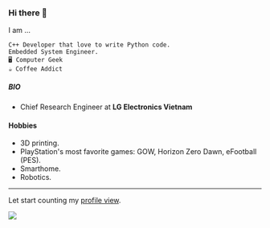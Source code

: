 ### Hi there 👋

I am ...

```
C++ Developer that love to write Python code.
Embedded System Engineer.
🖥️ Computer Geek
☕ Coffee Addict
```

##### BIO

- Chief Research Engineer at **LG Electronics Vietnam**

#### Hobbies
- 3D printing.
- PlayStation's most favorite games: GOW, Horizon Zero Dawn, eFootball (PES).
- Smarthome.
- Robotics.

---
Let start counting my [profile view](https://github.com/antonkomarev/github-profile-views-counter).

![](https://komarev.com/ghpvc/?username=dangsonbk&label=PROFILE+VIEWS)
